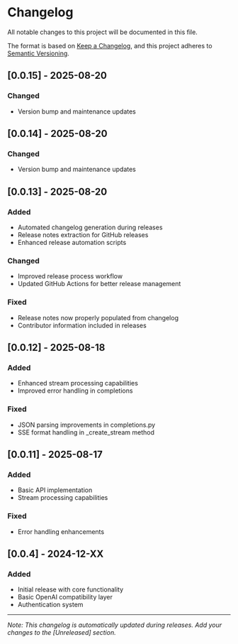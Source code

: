 
# Changelog

All notable changes to this project will be documented in this file.

The format is based on [Keep a Changelog](https://keepachangelog.com/en/1.0.0/),
and this project adheres to [Semantic Versioning](https://semver.org/spec/v2.0.0.html).




## [0.0.15] - 2025-08-20

### Changed
- Version bump and maintenance updates

## [0.0.14] - 2025-08-20

### Changed
- Version bump and maintenance updates

## [0.0.13] - 2025-08-20

### Added
- Automated changelog generation during releases
- Release notes extraction for GitHub releases
- Enhanced release automation scripts

### Changed
- Improved release process workflow
- Updated GitHub Actions for better release management

### Fixed
- Release notes now properly populated from changelog
- Contributor information included in releases

## [0.0.12] - 2025-08-18

### Added
- Enhanced stream processing capabilities
- Improved error handling in completions

### Fixed
- JSON parsing improvements in completions.py
- SSE format handling in _create_stream method

## [0.0.11] - 2025-08-17

### Added
- Basic API implementation
- Stream processing capabilities

### Fixed
- Error handling enhancements

## [0.0.4] - 2024-12-XX

### Added
- Initial release with core functionality
- Basic OpenAI compatibility layer
- Authentication system

---

*Note: This changelog is automatically updated during releases. Add your changes to the [Unreleased] section.*